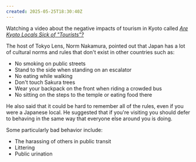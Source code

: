 ```yaml
---
created: 2025-05-25T18:30:40Z
---
```


Watching a video about the negative impacts of tourism in Kyoto called _[Are Kyoto Locals Sick of "Tourists"?](https://www.youtube.com/watch?v=jCkuiDmQOqo)_

The host of Tokyo Lens, Norm Nakamura, pointed out that Japan has a lot of cultural norms and rules that don't exist in other countries such as:

- No smoking on public streets
- Stand to the side when standing on an escalator
- No eating while walking
- Don't touch Sakura trees
- Wear your backpack on the front when riding a crowded bus
- No sitting on the steps to the temple or eating food there

He also said that it could be hard to remember all of the rules, even if you were a Japanese local. He suggested that if you're visiting you should defer to behaving in the same way that everyone else around you is doing.

Some particularly bad behavior include:
- The harassing of others in public transit
- Littering
- Public urination
